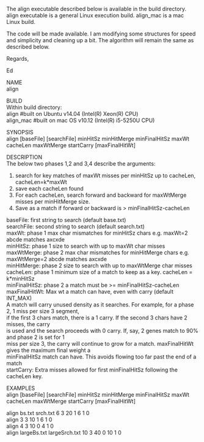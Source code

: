 The align executable described below is available in the build directory.  align executable is a general Linux execution build.  align_mac is a mac Linux build.  
  
The code will be made available.  I am modifying some structures for speed and simplicity and cleaning up a bit.  The algorithm will remain the same as described below.    
  
Regards,  
  
Ed  
  
NAME  
align  
  
BUILD  
Within build directory:  
align #built on Ubuntu v14.04 (Intel(R) Xeon(R) CPU)  
align_mac #built on mac OS v10.12 (Intel(R) i5-5250U CPU)  
  
SYNOPSIS  
align [baseFile] [searchFile] minHitSz minHitMerge minFinalHitSz maxWt cacheLen maxWtMerge startCarry [maxFinalHitWt]  
  
DESCRIPTION  
The below two phases 1,2 and 3,4 describe the arguments:  
  1) search for key matches of maxWt misses per minHitSz up to cacheLen, cacheLen=k*maxWt  
  2) save each cacheLen found  
  3) For each cacheLen, search forward and backward for maxWtMerge misses per minHitMerge size.  
  4) Save as a match if forward or backward is > minFinalHitSz-cacheLen  
  
baseFile: first string to search (default base.txt)  
searchFile: second string to search (default search.txt)  
maxWt: phase 1 max char mismatches for minHitSz chars e.g. maxWt=2 abcde matches axcxde  
minHitSz: phase 1 size to search with up to maxWt char misses  
maxWtMerge: phase 2 max char mismatches for minHitMerge chars e.g. maxWtMerge=2 abcde matches axcxde  
minHitMerge: phase 2 size to search with up to maxWtMerge char misses  
cacheLen: phase 1 minimum size of a match to keep as a key. cacheLen = k*minHitSz  
minFinalHitSz: phase 2 a match must be >= minFinalHitSz-cacheLen  
maxFinalHitWt: Max wt a match can have, even with carry (default INT_MAX)  
     A match will carry unused density as it searches.  For example, for a phase 2, 1 miss per size 3 segment,  
     if the first 3 chars match, there is a 1 carry.  If the second 3 chars have 2 misses, the carry  
     is used and the search proceeds with 0 carry.  If, say, 2 genes match to 90% and phase 2 is set for 1  
     miss per size 3, the carry will continue to grow for a match. maxFinalHitWt gives the maximum final weight a   
     minFinalHitSz match can have.  This avoids flowing too far past the end of a match   
startCarry: Extra misses allowed for first minFinalHitSz following the cacheLen key.  
  
EXAMPLES  
align [baseFile] [searchFile] minHitSz minHitMerge minFinalHitSz maxWt cacheLen maxWtMerge startCarry [maxFinalHitWt]  
  
align bs.txt srch.txt 6 3 20 1 6 1 0   
align 3 3 10 1 6 1 0   
align 4 3 10 0 4 1 0   
align largeBs.txt largeSrch.txt 10 3 40 0 10 1 0  
